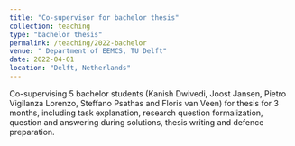 ```yaml
---
title: "Co-supervisor for bachelor thesis"
collection: teaching
type: "bachelor thesis"
permalink: /teaching/2022-bachelor
venue: " Department of EEMCS, TU Delft"
date: 2022-04-01
location: "Delft, Netherlands"
---
```


Co-supervising 5 bachelor students (Kanish Dwivedi, Joost Jansen, Pietro Vigilanza Lorenzo, Steffano Psathas and Floris van Veen) for thesis for 3 months, including task explanation, research question formalization, question and answering during solutions, thesis writing and defence preparation.